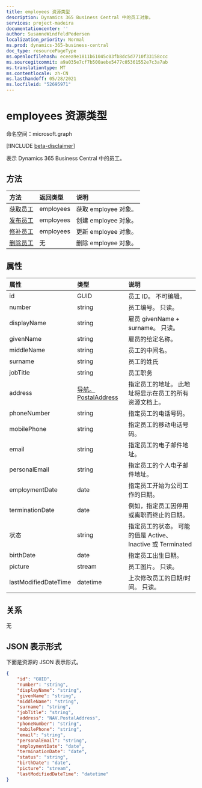 ```yaml
---
title: employees 资源类型
description: Dynamics 365 Business Central 中的员工对象。
services: project-madeira
documentationcenter: ''
author: SusanneWindfeldPedersen
localization_priority: Normal
ms.prod: dynamics-365-business-central
doc_type: resourcePageType
ms.openlocfilehash: eceea9e1811b61045c03fb8dc5d7710f33158ccc
ms.sourcegitcommit: a9a035e7cf7b500aebe5477c05361552e7c3a7ab
ms.translationtype: MT
ms.contentlocale: zh-CN
ms.lasthandoff: 05/28/2021
ms.locfileid: "52695971"
---
```

# <a name="employees-resource-type"></a>employees 资源类型

命名空间：microsoft.graph

[!INCLUDE [beta-disclaimer](../../includes/beta-disclaimer.md)]

表示 Dynamics 365 Business Central 中的员工。

## <a name="methods"></a>方法

| 方法                                              | 返回类型|说明               |
|:----------------------------------------------------|:-----------|:-------------------------|
|[获取员工](../api/dynamics-employee-get.md)      |employees  |获取 employee 对象。   |
|[发布员工](../api/dynamics-create-employee.md)  |employees  |创建 employee 对象。|
|[修补员工](../api/dynamics-employee-update.md) |employees  |更新 employee 对象。|
|[删除员工](../api/dynamics-employee-delete.md)|无       |删除 employee 对象。|

## <a name="properties"></a>属性
| 属性           | 类型   |说明                                            |
|:-------------------|:-------|:------------------------------------------------------|
|id                  |GUID    |员工 ID。 不可编辑。                         |
|number              |string  |员工编号。 只读。                        |
|displayName         |string  |雇员 givenName + surname。 只读。           |
|givenName           |string  |雇员的给定名称。                        |
|middleName          |string  |员工的中间名。                       |
|surname             |string  |员工的姓氏                            |
|jobTitle            |string  |员工职务                          |
|address             |[导航。PostalAddress](../resources/dynamics-complextypes.md)|指定员工的地址。 此地址将显示在员工的所有资源文档上。|
|phoneNumber         |string  |指定员工的电话号码。             |
|mobilePhone         |string  |指定员工的移动电话号码。      |
|email               |string  |指定员工的电子邮件地址。                |
|personalEmail       |string  |指定员工的个人电子邮件地址。       |
|employmentDate      |date    |指定员工开始为公司工作的日期。|
|terminationDate     |date    |例如，指定员工因停用或离职而终止的日期。|
|状态              |string  |指定员工的状态。 可能的值是 Active、Inactive 或 Terminated|
|birthDate           |date    |指定员工出生日期。                |
|picture             |stream  |员工图片。 只读。                       |
|lastModifiedDateTime|datetime|上次修改员工的日期/时间。 只读。|  


## <a name="relationships"></a>关系
无

## <a name="json-representation"></a>JSON 表示形式

下面是资源的 JSON 表示形式。


```json
{
    "id": "GUID",
    "number": "string",
    "displayName": "string",
    "givenName": "string",
    "middleName": "string",
    "surname": "string",
    "jobTitle": "string",
    "address": "NAV.PostalAddress",
    "phoneNumber": "string",
    "mobilePhone": "string",
    "email": "string",
    "personalEmail": "string",
    "employmentDate": "date",
    "terminationDate": "date",
    "status": "string",
    "birthDate": "date",
    "picture": "stream",
    "lastModifiedDateTime": "datetime"
}

```



